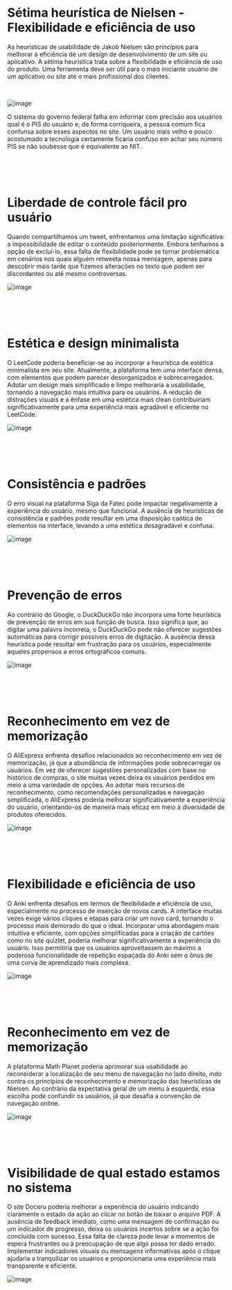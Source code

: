 # Sétima heurística de Nielsen - Flexibilidade e eficiência de uso

As heurísticas de usabilidade de Jakob Nielsen são princípios para melhorar a eficiência de um design de desenvolvimento de um site ou aplicativo. A sétima heurística trata sobre a flexibilidade e eficiência de uso do produto. Uma ferramenta deve ser útil para o mais iniciante usuário de um aplicativo ou site até o mais profissional dos clientes.

<br>

<p>
  
  ![image](https://github.com/giovaniavila/bertoti/assets/112128418/86b631e0-5f8a-4ee7-9f6b-2304f29a8c44)
  <p>O sistema do governo federal falha em informar com precisão aos usuários qual é o PIS do usuário e, de forma corriqueira, a pessoa comum fica confunsa sobre esses aspectos no site. Um usuário mais velho e pouco acostumado
  a tecnologia certamente ficaria confuso em achar seu número PIS se não soubesse que é equivalente ao NIT.</p>
  
</p>

<br>
<br>
<br>

# Liberdade de controle fácil pro usuário
Quando compartilhamos um tweet, enfrentamos uma limitação significativa: a impossibilidade de editar o conteúdo posteriormente. Embora tenhamos a opção de excluí-lo, essa falta de flexibilidade pode se tornar problemática em cenários nos quais alguém retweeta nossa mensagem, apenas para descobrir mais tarde que fizemos alterações no texto que podem ser discordantes ou até mesmo controversas.

![image](https://github.com/giovaniavila/bertoti/assets/112128418/3da3d761-580c-4f0a-9837-97d3f3bfe5fb)

<br>
<br>
<br>

# Estética e design minimalista 
O LeetCode poderia beneficiar-se ao incorporar a heurística de estética minimalista em seu site. Atualmente, a plataforma tem uma interface densa, com elementos que podem parecer desorganizados e sobrecarregados. Adotar um design mais simplificado e limpo melhoraria a usabilidade, tornando a navegação mais intuitiva para os usuários. A redução de distrações visuais e a ênfase em uma estética mais clean contribuiriam significativamente para uma experiência mais agradável e eficiente no LeetCode.

![image](https://github.com/giovaniavila/bertoti/assets/112128418/18eb57af-f832-4f3b-955f-38b5af3f05e4)

<br>
<br>
<br>


# Consistência e padrões
O erro visual na plataforma Siga da Fatec pode impactar negativamente a experiência do usuário, mesmo que funcional. A ausência de heurísticas de consistência e padrões pode resultar em uma disposição caótica de elementos na interface, levando a uma estética desagradável e confusa. 

![image](https://github.com/giovaniavila/bertoti/assets/112128418/9f9c185c-86d5-4a0f-9b0e-f46a40fca05c)

<br>
<br>
<br>

# Prevenção de erros
Ao contrário do Google, o DuckDuckGo não incorpora uma forte heurística de prevenção de erros em sua função de busca. Isso significa que, ao digitar uma palavra incorreta, o DuckDuckGo pode não oferecer sugestões automáticas para corrigir possíveis erros de digitação. A ausência dessa heurística pode resultar em frustração para os usuários, especialmente aqueles propensos a erros ortográficos comuns.

![image](https://github.com/giovaniavila/bertoti/assets/112128418/8fff2f62-eba3-448c-8ec2-e256a5fbc7f1)


<br>
<br>
<br>

# Reconhecimento em vez de memorização
O AliExpress enfrenta desafios relacionados ao reconhecimento em vez de memorização, já que a abundância de informações pode sobrecarregar os usuários. Em vez de oferecer sugestões personalizadas com base no histórico de compras, o site muitas vezes deixa os usuários perdidos em meio a uma variedade de opções. Ao adotar mais recursos de reconhecimento, como recomendações personalizadas e navegação simplificada, o AliExpress poderia melhorar significativamente a experiência do usuário, orientando-os de maneira mais eficaz em meio à diversidade de produtos oferecidos.

![image](https://github.com/giovaniavila/bertoti/assets/112128418/8f8cf0dd-c7c6-481d-85ce-594d56aed607)

<br>
<br>
<br>

# Flexibilidade e eficiência de uso
O Anki enfrenta desafios em termos de flexibilidade e eficiência de uso, especialmente no processo de inserção de novos cards. A interface muitas vezes exige vários cliques e etapas para criar um novo card, tornando o processo mais demorado do que o ideal. Incorporar uma abordagem mais intuitiva e eficiente, com opções simplificadas para a criação de cartões como no site quizlet, poderia melhorar significativamente a experiência do usuário. Isso permitiria que os usuários aproveitassem ao máximo a poderosa funcionalidade de repetição espaçada do Anki sem o ônus de uma curva de aprendizado mais complexa.

![image](https://github.com/giovaniavila/bertoti/assets/112128418/21facb77-12ff-44d6-a5c3-aef503330a69)

<br>
<br>
<br>

# Reconhecimento em vez de memorização
A plataforma Math Planet poderia aprimorar sua usabilidade ao reconsiderar a localização de seu menu de navegação no lado direito, indo contra os princípios de reconhecimento e memorização das heurísticas de Nielsen. Ao contrário da expectativa geral de um menu à esquerda, essa escolha pode confundir os usuários, já que desafia a convenção de navegação online. 

![image](https://github.com/giovaniavila/bertoti/assets/112128418/c53223bd-3113-4579-84db-0cea3a72fc58)

<br>
<br>
<br>

# Visibilidade de qual estado estamos no sistema
O site Doceru poderia melhorar a experiência do usuário indicando claramente o estado da ação ao clicar no botão de baixar o arquivo PDF. A ausência de feedback imediato, como uma mensagem de confirmação ou um indicador de progresso, deixa os usuários incertos sobre se a ação foi concluída com sucesso. Essa falta de clareza pode levar a momentos de espera frustrantes ou à preocupação de que algo possa ter dado errado. Implementar indicadores visuais ou mensagens informativas após o clique ajudaria a tranquilizar os usuários e proporcionaria uma experiência mais transparente e eficiente.

![image](https://github.com/giovaniavila/bertoti/assets/112128418/81d53612-b5e2-4847-9a7d-c6b653992d4d)



